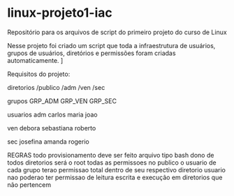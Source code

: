 # linux-projeto1-iac
Repositório para os arquivos de script do primeiro projeto do curso de Linux

Nesse projeto foi criado um script que toda a infraestrutura de usuários, grupos de usuários, diretórios e permissões foram criadas automaticamente. ]

Requisitos do projeto: 

diretorios
/publico 
/adm
/ven
/sec

grupos 
GRP_ADM
GRP_VEN
GRP_SEC

usuarios 
adm
carlos
maria
joao

ven
debora
sebastiana
roberto

sec
josefina
amanda
rogerio


REGRAS
todo provisionamento deve ser feito arquivo tipo bash
dono de todos diretorios será o root
todas as permissoes no publico 
o usuario de cada grupo terao permissao total dentro de seu respectivo diretorio 
usuario nao poderao ter permissao de leitura escrita e execução em diretorios que não pertencem 
